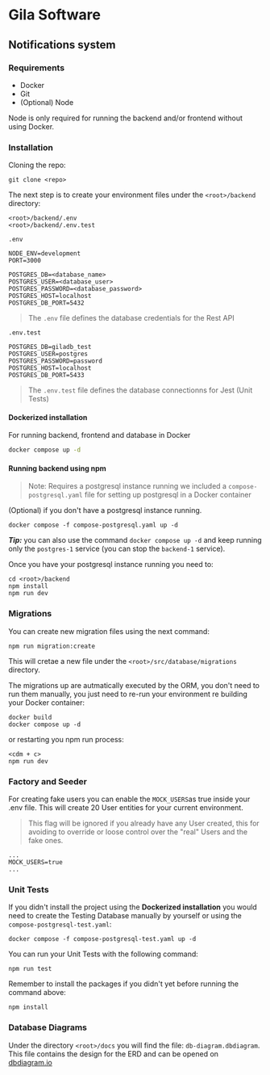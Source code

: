 # Gila Software

## Notifications system

### Requirements

- Docker
- Git
- (Optional) Node 

Node is only required for running the backend and/or frontend without using Docker.

### Installation

Cloning the repo:

```
git clone <repo>
```

The next step is to create your environment files under the `<root>/backend` directory:

```
<root>/backend/.env
<root>/backend/.env.test
```

`.env`
```
NODE_ENV=development
PORT=3000

POSTGRES_DB=<database_name>
POSTGRES_USER=<database_user>
POSTGRES_PASSWORD=<database_password>
POSTGRES_HOST=localhost
POSTGRES_DB_PORT=5432
```
> The `.env` file defines the database credentials for the Rest API

`.env.test`
```
POSTGRES_DB=giladb_test
POSTGRES_USER=postgres
POSTGRES_PASSWORD=password
POSTGRES_HOST=localhost
POSTGRES_DB_PORT=5433
```
> The `.env.test` file defines the database connectionns for Jest (Unit Tests)

#### Dockerized installation

For running backend, frontend and database in Docker
```sh
docker compose up -d
```

#### Running backend using npm

> Note: Requires a postgresql instance running we included a `compose-postgresql.yaml` file for setting up postgresql in a Docker container

(Optional) if you don't have a postgresql instance running.

```
docker compose -f compose-postgresql.yaml up -d
```

***Tip:*** you can also use the command `docker compose up -d` and keep running only the `postgres-1` service (you can stop the `backend-1` service).

Once you have your postgresql instance running you need to:

```
cd <root>/backend
npm install
npm run dev
```

### Migrations

You can create new migration files using the next command:

```
npm run migration:create
```

This will cretae a new file under the `<root>/src/database/migrations` directory.

The migrations up are autmatically executed by the ORM, you don't need to run them manually, you just need to re-run your environment re building your Docker container:
```
docker build
docker compose up -d
```

or restarting you npm run process:
```
<cdm + c>
npm run dev
```

### Factory and Seeder

For creating fake users you can enable the ```MOCK_USERS```as true inside your .env file.
This will create 20 User entities for your current environment.

> This flag will be ignored if you already have any User created, this for avoiding to override or loose control over the "real" Users and the fake ones.

```
...
MOCK_USERS=true
...
```

### Unit Tests

If you didn't install the project using the **Dockerized installation** you would need to create the Testing Database manually by yourself or using the `compose-postgresql-test.yaml`:

```
docker compose -f compose-postgresql-test.yaml up -d
```

You can run your Unit Tests with the following command:

```
npm run test
```

Remember to install the packages if you didn't yet before running the command above:

```
npm install
```

### Database Diagrams

Under the directory `<root>/docs` you will find the file: `db-diagram.dbdiagram`.
This file contains the design for the ERD and can be opened on [dbdiagram.io](https://dbdiagram.io/)